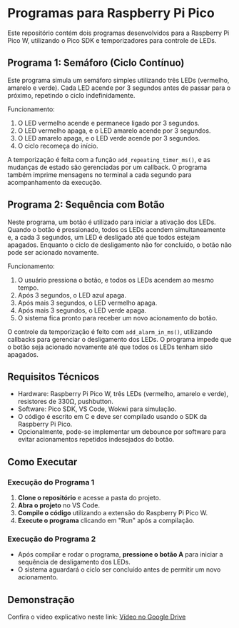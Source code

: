 # Programas para Raspberry Pi Pico

Este repositório contém dois programas desenvolvidos para a Raspberry Pi Pico W, utilizando o Pico SDK e temporizadores para controle de LEDs.

## Programa 1: Semáforo (Ciclo Contínuo)

Este programa simula um semáforo simples utilizando três LEDs (vermelho, amarelo e verde). Cada LED acende por 3 segundos antes de passar para o próximo, repetindo o ciclo indefinidamente.

Funcionamento:  
1. O LED vermelho acende e permanece ligado por 3 segundos.  
2. O LED vermelho apaga, e o LED amarelo acende por 3 segundos.  
3. O LED amarelo apaga, e o LED verde acende por 3 segundos.  
4. O ciclo recomeça do início.  

A temporização é feita com a função `add_repeating_timer_ms()`, e as mudanças de estado são gerenciadas por um callback. O programa também imprime mensagens no terminal a cada segundo para acompanhamento da execução.

## Programa 2: Sequência com Botão

Neste programa, um botão é utilizado para iniciar a ativação dos LEDs. Quando o botão é pressionado, todos os LEDs acendem simultaneamente e, a cada 3 segundos, um LED é desligado até que todos estejam apagados. Enquanto o ciclo de desligamento não for concluído, o botão não pode ser acionado novamente.

Funcionamento:  
1. O usuário pressiona o botão, e todos os LEDs acendem ao mesmo tempo.  
2. Após 3 segundos, o LED azul apaga.  
3. Após mais 3 segundos, o LED vermelho apaga.  
4. Após mais 3 segundos, o LED verde apaga.  
5. O sistema fica pronto para receber um novo acionamento do botão.  

O controle da temporização é feito com `add_alarm_in_ms()`, utilizando callbacks para gerenciar o desligamento dos LEDs. O programa impede que o botão seja acionado novamente até que todos os LEDs tenham sido apagados.

## Requisitos Técnicos

- Hardware: Raspberry Pi Pico W, três LEDs (vermelho, amarelo e verde), resistores de 330Ω, pushbutton.  
- Software: Pico SDK, VS Code, Wokwi para simulação.  
- O código é escrito em C e deve ser compilado usando o SDK da Raspberry Pi Pico.  
- Opcionalmente, pode-se implementar um debounce por software para evitar acionamentos repetidos indesejados do botão.  

## Como Executar

### Execução do Programa 1

1. **Clone o repositório** e acesse a pasta do projeto.  
2. **Abra o projeto** no VS Code.  
3. **Compile o código** utilizando a extensão do Raspberry Pi Pico W.  
4. **Execute o programa** clicando em "Run" após a compilação.  

### Execução do Programa 2  
- Após compilar e rodar o programa, **pressione o botão A** para iniciar a sequência de desligamento dos LEDs.  
- O sistema aguardará o ciclo ser concluído antes de permitir um novo acionamento.

## Demonstração
Confira o vídeo explicativo neste link: [Vídeo no Google Drive](https://drive.google.com/file/d/1w5WSy9XkPhuAusy14a8Ck-q5Mhl9h2uJ/view?usp=sharing)

